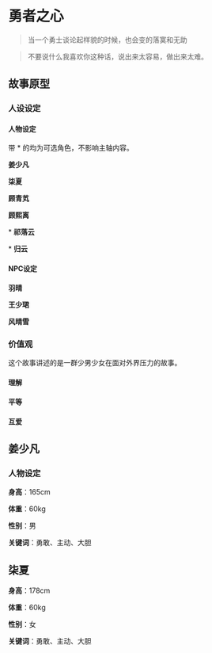 # 勇者之心

> 当一个勇士谈论起样貌的时候，也会变的落寞和无助



> 不要说什么我喜欢你这种话，说出来太容易，做出来太难。

## 故事原型

### 人设设定

#### 人物设定

带 \* 的均为可选角色，不影响主轴内容。

**姜少凡**

**柒夏**

**顾青芄**

**顾熙离**

\* **祁落云**

\* **归云**

#### NPC设定

**羽晴**

**王少珺**

**风晴雪**

### 价值观

这个故事讲述的是一群少男少女在面对外界压力的故事。

#### 理解

#### 平等

#### 互爱



## 姜少凡

### 人物设定

**身高**：165cm

**体重**：60kg

**性别**：男

**关键词**：勇敢、主动、大胆

## 柒夏

**身高**：178cm

**体重**：60kg

**性别**：女

**关键词**：勇敢、主动、大胆

## 